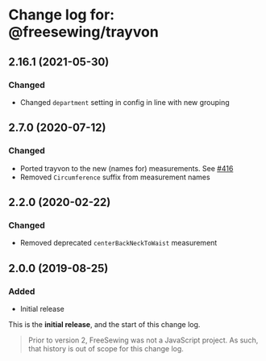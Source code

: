 # Change log for: @freesewing/trayvon


## 2.16.1 (2021-05-30)

### Changed

 - Changed `department` setting in config in line with new grouping

## 2.7.0 (2020-07-12)

### Changed

 - Ported trayvon to the new (names for) measurements. See [#416](https://github.com/freesewing/freesewing/issues/416)
 - Removed `Circumference` suffix from measurement names

## 2.2.0 (2020-02-22)

### Changed

 - Removed deprecated `centerBackNeckToWaist` measurement

## 2.0.0 (2019-08-25)

### Added

 - Initial release


This is the **initial release**, and the start of this change log.

> Prior to version 2, FreeSewing was not a JavaScript project.
> As such, that history is out of scope for this change log.

